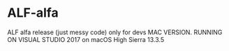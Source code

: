 # ALF-alfa
ALF alfa release (just messy code) only for devs
MAC VERSION.
RUNNING ON VISUAL STUDIO 2017 on macOS High Sierra 13.3.5

